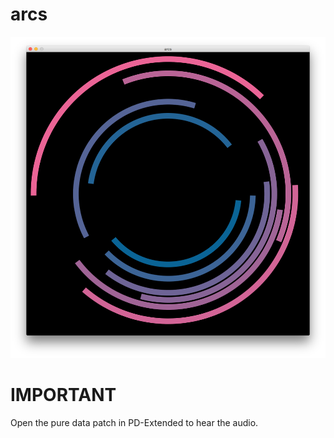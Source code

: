 # arcs

![screenshot](./screenshot.png)

# IMPORTANT

Open the pure data patch in PD-Extended to hear the audio.
